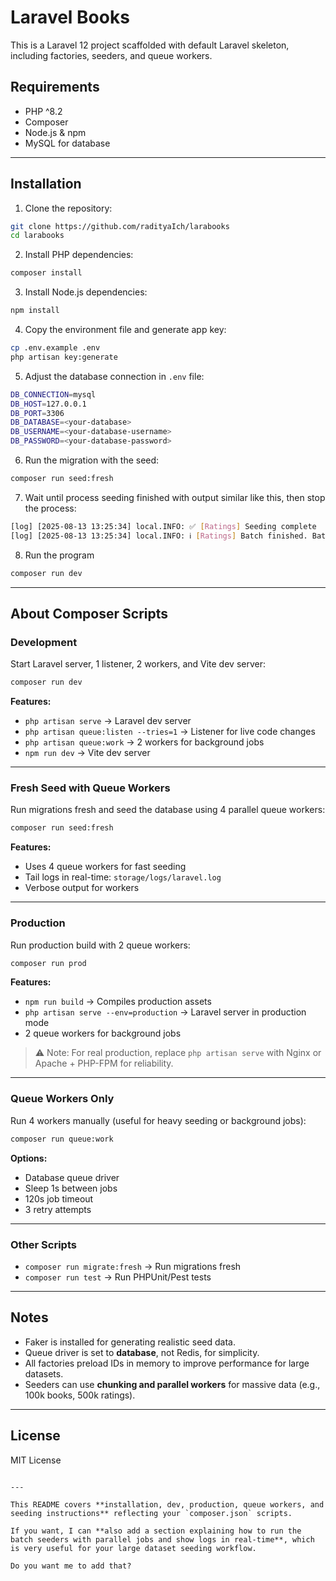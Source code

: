 # Laravel Books

This is a Laravel 12 project scaffolded with default Laravel skeleton, including factories, seeders, and queue workers.

## Requirements

- PHP ^8.2
- Composer
- Node.js & npm
- MySQL for database

---

## Installation

1. Clone the repository:

```bash
git clone https://github.com/radityaIch/larabooks
cd larabooks
```

2. Install PHP dependencies:

```bash
composer install
```

3. Install Node.js dependencies:

```bash
npm install
```

4. Copy the environment file and generate app key:

```bash
cp .env.example .env
php artisan key:generate
```

5. Adjust the database connection in `.env` file:

```bash
DB_CONNECTION=mysql
DB_HOST=127.0.0.1
DB_PORT=3306
DB_DATABASE=<your-database>
DB_USERNAME=<your-database-username>
DB_PASSWORD=<your-database-password>
```

6. Run the migration with the seed:

```bash
composer run seed:fresh
```

7. Wait until process seeding finished with output similar like this, then stop the process:

```bash
[log] [2025-08-13 13:25:34] local.INFO: ✅ [Ratings] Seeding complete
[log] [2025-08-13 13:25:34] local.INFO: ℹ️ [Ratings] Batch finished. Batch finished. Press CTRL + C to stop the seeder.
```

8. Run the program

```bash
composer run dev
```

---

## About Composer Scripts

### Development

Start Laravel server, 1 listener, 2 workers, and Vite dev server:

```bash
composer run dev
```

**Features:**

- `php artisan serve` → Laravel dev server
- `php artisan queue:listen --tries=1` → Listener for live code changes
- `php artisan queue:work` → 2 workers for background jobs
- `npm run dev` → Vite dev server

---

### Fresh Seed with Queue Workers

Run migrations fresh and seed the database using 4 parallel queue workers:

```bash
composer run seed:fresh
```

**Features:**

- Uses 4 queue workers for fast seeding
- Tail logs in real-time: `storage/logs/laravel.log`
- Verbose output for workers

---

### Production

Run production build with 2 queue workers:

```bash
composer run prod
```

**Features:**

- `npm run build` → Compiles production assets
- `php artisan serve --env=production` → Laravel server in production mode
- 2 queue workers for background jobs

> ⚠️ Note: For real production, replace `php artisan serve` with Nginx or Apache + PHP-FPM for reliability.

---

### Queue Workers Only

Run 4 workers manually (useful for heavy seeding or background jobs):

```bash
composer run queue:work
```

**Options:**  

- Database queue driver
- Sleep 1s between jobs
- 120s job timeout
- 3 retry attempts

---

### Other Scripts

- `composer run migrate:fresh` → Run migrations fresh
- `composer run test` → Run PHPUnit/Pest tests

---

## Notes

- Faker is installed for generating realistic seed data.
- Queue driver is set to **database**, not Redis, for simplicity.
- All factories preload IDs in memory to improve performance for large datasets.
- Seeders can use **chunking and parallel workers** for massive data (e.g., 100k books, 500k ratings).

---

## License

MIT License

```

---

This README covers **installation, dev, production, queue workers, and seeding instructions** reflecting your `composer.json` scripts.  

If you want, I can **also add a section explaining how to run the batch seeders with parallel jobs and show logs in real-time**, which is very useful for your large dataset seeding workflow.  

Do you want me to add that?
```
